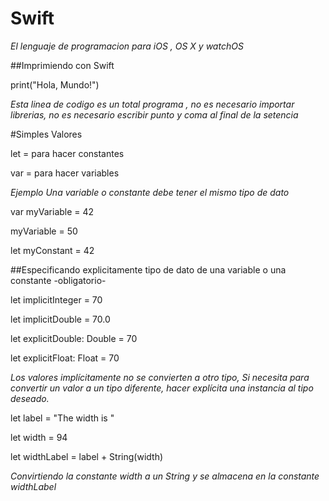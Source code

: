 # Swift

*El lenguaje de programacion para iOS , OS X y watchOS*

##Imprimiendo con Swift

print("Hola, Mundo!")

*Esta linea de codigo es un total programa , no es necesario importar librerias, no es necesario escribir punto y coma al final de la setencia*

#Simples Valores

let = para hacer constantes

var = para hacer variables

*Ejemplo  Una variable o constante  debe tener el mismo tipo de dato*

var myVariable = 42

myVariable = 50

let myConstant = 42 

##Especificando explicitamente  tipo de dato de una variable o una constante -obligatorio-

let implicitInteger = 70

let implicitDouble = 70.0

let explicitDouble: Double = 70

let explicitFloat: Float = 70

*Los valores implícitamente no se convierten  a otro tipo, Si necesita para convertir un valor a un tipo diferente, hacer explícita una instancia al tipo deseado.*

let label = "The width is "

let width = 94

let widthLabel = label + String(width)

*Convirtiendo la constante width a un String y se almacena en la constante widthLabel*





